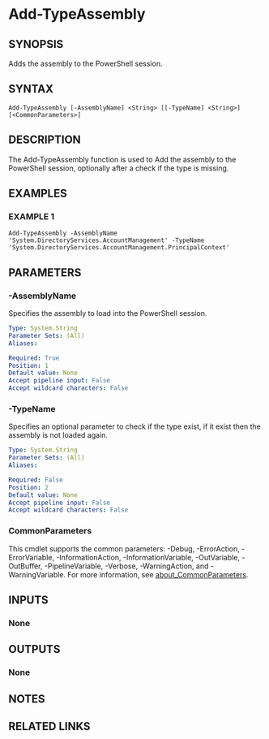 
# Add-TypeAssembly

## SYNOPSIS
Adds the assembly to the PowerShell session.

## SYNTAX

```
Add-TypeAssembly [-AssemblyName] <String> [[-TypeName] <String>] [<CommonParameters>]
```

## DESCRIPTION
The Add-TypeAssembly function is used to Add the assembly to the PowerShell session, optionally after a check
if the type is missing.

## EXAMPLES

### EXAMPLE 1
```
Add-TypeAssembly -AssemblyName 'System.DirectoryServices.AccountManagement' -TypeName 'System.DirectoryServices.AccountManagement.PrincipalContext'
```

## PARAMETERS

### -AssemblyName
Specifies the assembly to load into the PowerShell session.

```yaml
Type: System.String
Parameter Sets: (All)
Aliases:

Required: True
Position: 1
Default value: None
Accept pipeline input: False
Accept wildcard characters: False
```

### -TypeName
Specifies an optional parameter to check if the type exist, if it exist then the assembly is not loaded again.

```yaml
Type: System.String
Parameter Sets: (All)
Aliases:

Required: False
Position: 2
Default value: None
Accept pipeline input: False
Accept wildcard characters: False
```

### CommonParameters
This cmdlet supports the common parameters: -Debug, -ErrorAction, -ErrorVariable, -InformationAction, -InformationVariable, -OutVariable, -OutBuffer, -PipelineVariable, -Verbose, -WarningAction, and -WarningVariable. For more information, see [about_CommonParameters](http://go.microsoft.com/fwlink/?LinkID=113216).

## INPUTS

### None
## OUTPUTS

### None
## NOTES

## RELATED LINKS
